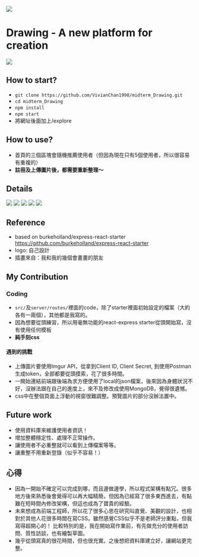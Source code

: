 
![](https://i.imgur.com/WeSgCDS.png)
# Drawing - A new platform for creation
![](https://i.imgur.com/HeULyYo.png)
## How to start?
- `git clone https://github.com/VivianChan1998/midterm_Drawing.git`
- `cd midterm_Drawing`
- `npm install`
- `npm start`
- 將網址後面加上/explore

## How to use?
- 首頁的三個區塊會隨機推薦使用者（但因為現在只有5個使用者，所以很容易有重複的）
- <b>註冊及上傳圖片後，都需要重新整理～</b>

## Details
![](https://i.imgur.com/aaMSjKO.png)
![](https://i.imgur.com/iswEgXN.png)
![](https://i.imgur.com/25P31Y0.png)
![](https://i.imgur.com/mh3j27N.png)
![](https://i.imgur.com/kxK0d67.png)

## Reference

- based on burkeholland/express-react-starter
https://github.com/burkeholland/express-react-starter
- logo: 自己設計
- 插畫來自：我和我的幾個會畫畫的朋友

## My Contribution
### Coding
- `src/`及`server/routes/`裡面的code，除了starter裡面初始設定的檔案（大約各有一兩個），其他都是我寫的。
- 因為想要從頭練習，所以用毫無功能的react-express starter從頭開始寫，沒有使用任何模板
- <b>純手刻css</b>

#### 遇到的挑戰
- 上傳圖片要使用Imgur API，從拿到Client ID, Client Secret, 到使用Postman生成token，全部都要從頭摸索，花了很多時間。
- 一開始連結前端跟後端為求方便使用了local的json檔案，後來因為身體狀況不好，沒辦法跟在自己的進度上，來不及修改成使用MongoDB，覺得很遺憾。
- css中在整個頁面上浮動的視窗很難調整。預覽圖片的部分沒辦法置中。


## Future work
- 使用資料庫來維護使用者資訊！
- 增加整體穩定性、處理不正常操作。
- 讓使用者不必重整就可以看到上傳檔案等等。
- 讓重整不用重新登錄（似乎不容易！）

## 心得
- 因為一開始不確定可以完成到哪，而且邊做邊學，所以程式架構有點冗。很多地方後來熟悉後會覺得可以再大幅精簡，但因為已經寫了很多東西進去，有點難在短時間內修改架構，但這也成為了寶貴的經驗。
- 未來想成為前端工程師，所以花了很多心思在研究叫直覺、美觀的設計，也相對於其他人花很多時間在寫CSS。雖然感覺CSS似乎不是老師評分重點，但我寫得超開心的！
比較特別的是，我在開始寫作業前，有先做充分的使用者訪問、質性訪談，也有繪製草圖。
- 幾乎從頭寫真的很花時間，但也很充實。之後想把資料庫建立好，讓網站更完整。